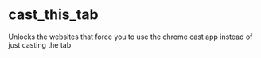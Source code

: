 # cast_this_tab
Unlocks the websites that force you to use the chrome cast app instead of just casting the tab
